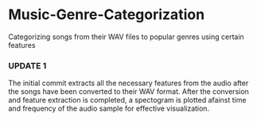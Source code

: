 # Music-Genre-Categorization
Categorizing songs from their WAV files to popular genres using certain features

<h3>UPDATE 1</h3>

The initial commit extracts all the necessary features from the audio after the songs have been converted to their WAV format. 
After the conversion and feature extraction is completed, a spectogram is plotted afainst time and frequency of the audio sample for effective visualization. 

